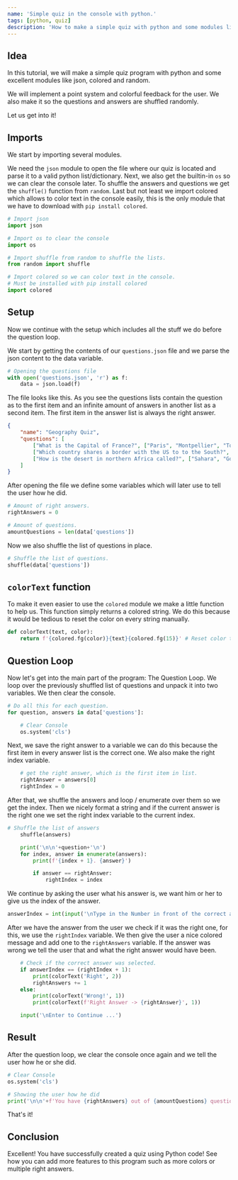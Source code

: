 ```yaml
---
name: 'Simple quiz in the console with python.'
tags: [python, quiz]
description: 'How to make a simple quiz with python and some modules like os, colored, and json.'
---
```


## Idea
In this tutorial, we will make a simple quiz program with python and some excellent modules like json, colored and random.

We will implement a point system and colorful feedback for the user. We also make it so the questions and answers are shuffled randomly.

Let us get into it!

## Imports
We start by importing several modules.

We need the `json` module to open the file where our quiz is located and parse it to a valid python list/dictionary. Next, we also get the builtin-in `os` so we can clear the console later. To shuffle the answers and questions we get the `shuffle()` function from `random`. Last but not least we import colored which allows to color text in the console easily, this is the only module that we have to download with `pip install colored`.

```python
# Import json
import json

# Import os to clear the console
import os

# Import shuffle from random to shuffle the lists.
from random import shuffle

# Import colored so we can color text in the console.
# Must be installed with pip install colored
import colored
```

## Setup

Now we continue with the setup which includes all the stuff we do before the question loop.

We start by getting the contents of our `questions.json` file and we parse the json content to the data variable.

```python
# Opening the questions file
with open('questions.json', 'r') as f:
    data = json.load(f)
```

The file looks like this. As you see the questions lists contain the question as to the first item and an infinite amount of answers in another list as a second item. The first item in the answer list is always the right answer.

```json
{
	"name": "Geography Quiz",
	"questions": [
		["What is the Capital of France?", ["Paris", "Montpellier", "Toulouse"]],
		["Which country shares a border with the US to to the South?", ["Mexico", "Canada"]],
		["How is the desert in northern Africa called?", ["Sahara", "Gobi", "Urals"]]
	]
}
```

After opening the file we define some variables which will later use to tell the user how he did.

```python
# Amount of right answers.
rightAnswers = 0

# Amount of questions.
amountQuestions = len(data['questions'])
```

Now we also shuffle the list of questions in place.

```python
# Shuffle the list of questions.
shuffle(data['questions'])
```

## `colorText` function

To make it even easier to use the `colored` module we make a little function to help us. This function simply returns a colored string. We do this because it would be tedious to reset the color on every string manually.

```python
def colorText(text, color):
    return f'{colored.fg(color)}{text}{colored.fg(15)}' # Reset color to white`
```

## Question Loop

Now let's get into the main part of the program: The Question Loop. We loop over the previously shuffled list of questions and unpack it into two variables. We then clear the console.

```python
# Do all this for each question.
for question, answers in data['questions']:

    # Clear Console
    os.system('cls')
```

Next, we save the right answer to a variable we can do this because the first item in every answer list is the correct one. We also make the right index variable.

```python	
    # get the right answer, which is the first item in list.
    rightAnswer = answers[0]
    rightIndex = 0
```

After that, we shuffle the answers and loop / enumerate over them so we get the index. Then we nicely format a string and if the current answer is the right one we set the right index variable to the current index.

```python
# Shuffle the list of answers
    shuffle(answers)

    print('\n\n'+question+'\n')
    for index, answer in enumerate(answers):
        print(f'{index + 1}. {answer}')

        if answer == rightAnswer:
            rightIndex = index
```

We continue by asking the user what his answer is, we want him or her to give us the index of the answer.

```python
answerIndex = int(input('\nType in the Number in front of the correct answer: '))
```

After we have the answer from the user we check if it was the right one, for this, we use the `rightIndex` variable. We then give the user a nice colored message and add one to the `rightAnswers` variable. If the answer was wrong we tell the user that and what the right answer would have been.

```python
    # Check if the correct answer was selected.
    if answerIndex == (rightIndex + 1):
        print(colorText('Right', 2))
        rightAnswers += 1
    else:
        print(colorText('Wrong!', 1))
        print(colorText(f'Right Answer -> {rightAnswer}', 1))

	input('\nEnter to Continue ...')
```

## Result

After the question loop, we clear the console once again and we tell the user how he or she did.

```python
# Clear Console
os.system('cls')

# Showing the user how he did
print('\n\n'+f'You have {rightAnswers} out of {amountQuestions} questions right!')
```

That's it!

## Conclusion

Excellent! You have successfully created a quiz using Python code! See how you can add more features to this program such as more colors or multiple right answers.